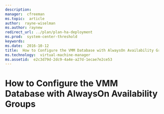 ```yaml
---
description:  
manager:  cfreeman
ms.topic:  article
author:  rayne-wiselman
ms.author: raynew
redirect_url: ../plan/plan-ha-deployment
ms.prod:  system-center-threshold
keywords:  
ms.date:  2016-10-12
title:  How to Configure the VMM Database with AlwaysOn Availability Groups
ms.technology:  virtual-machine-manager
ms.assetid:  e2c3d79d-2dc9-4a4e-a27d-1ecae7e2ce53
---
```


# How to Configure the VMM Database with AlwaysOn Availability Groups
